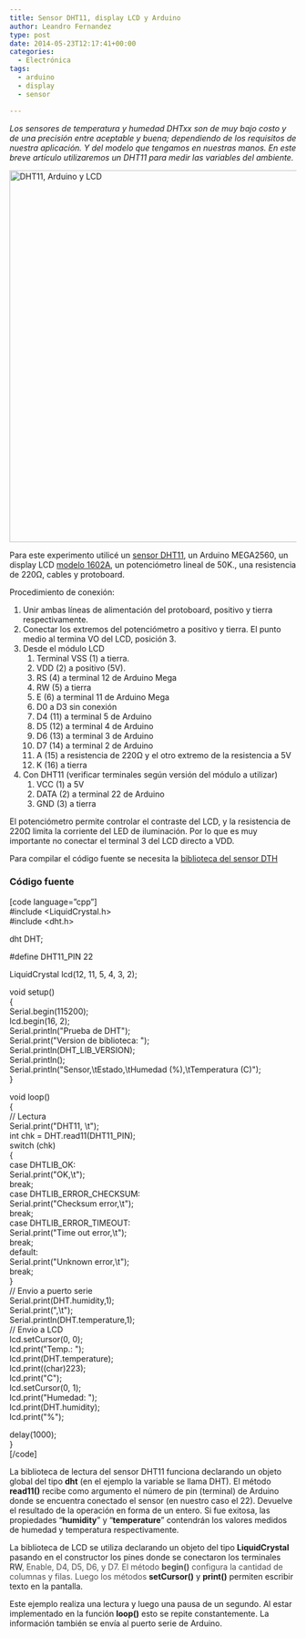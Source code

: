 ```yaml
---
title: Sensor DHT11, display LCD y Arduino
author: Leandro Fernandez
type: post
date: 2014-05-23T12:17:41+00:00
categories:
  - Electrónica
tags:
  - arduino
  - display
  - sensor

---
```

_Los sensores de temperatura y humedad DHTxx son de muy bajo costo y de una precisión entre aceptable y buena; dependiendo de los requisitos de nuestra aplicación. Y del modelo que tengamos en nuestras manos. En este breve artículo utilizaremos un DHT11 para medir las variables del ambiente._

<img loading="lazy" class="alignnone size-full wp-image-1986" src="http://blog.drk.com.ar/wp-content/uploads/2014/05/dht11-arduino-LCD-sketch.png" alt="DHT11, Arduino y LCD" width="744" height="652" srcset="https://blog.drk.com.ar/wp-content/uploads/2014/05/dht11-arduino-LCD-sketch.png 744w, https://blog.drk.com.ar/wp-content/uploads/2014/05/dht11-arduino-LCD-sketch-300x262.png 300w, https://blog.drk.com.ar/wp-content/uploads/2014/05/dht11-arduino-LCD-sketch-342x300.png 342w" sizes="(max-width: 744px) 100vw, 744px" /> 

<!--more-->

Para este experimento utilicé un [sensor DHT11][1], un Arduino MEGA2560, un display LCD [modelo 1602A][2], un potenciómetro lineal de 50K., una resistencia de 220Ω, cables y protoboard.  
<span class="embed-youtube" style="text-align:center; display: block;"></span>

Procedimiento de conexión:

  1. Unir ambas líneas de alimentación del protoboard, positivo y tierra respectivamente.
  2. Conectar los extremos del potenciómetro a positivo y tierra. El punto medio al termina VO del LCD, posición 3.
  3. Desde el módulo LCD 
      1. Terminal VSS (1) a tierra.
      2. VDD (2) a positivo (5V).
      3. RS (4) a terminal 12 de Arduino Mega
      4. RW (5) a tierra
      5. E (6) a terminal 11 de Arduino Mega
      6. D0 a D3 sin conexión
      7. D4 (11) a terminal 5 de Arduino
      8. D5 (12) a terminal 4 de Arduino
      9. D6 (13) a terminal 3 de Arduino
     10. D7 (14) a terminal 2 de Arduino
     11. A (15) a resistencia de 220Ω y el otro extremo de la resistencia a 5V
     12. K (16) a tierra
  4. Con DHT11 (verificar terminales según versión del módulo a utilizar) 
      1. VCC (1) a 5V
      2. DATA (2) a terminal 22 de Arduino
      3. GND (3) a tierra

El potenciómetro permite controlar el contraste del LCD, y la resistencia de 220Ω limita la corriente del LED de iluminación. Por lo que es muy importante no conectar el terminal 3 del LCD directo a VDD.

Para compilar el código fuente se necesita la [biblioteca del sensor DTH][3]

### Código fuente

[code language=&#8221;cpp&#8221;]  
#include <LiquidCrystal.h>  
#include <dht.h>

dht DHT;

#define DHT11_PIN 22

LiquidCrystal lcd(12, 11, 5, 4, 3, 2);

void setup()  
{  
Serial.begin(115200);  
lcd.begin(16, 2);  
Serial.println("Prueba de DHT");  
Serial.print("Version de biblioteca: ");  
Serial.println(DHT\_LIB\_VERSION);  
Serial.println();  
Serial.println("Sensor,\tEstado,\tHumedad (%),\tTemperatura (C)");  
}

void loop()  
{  
// Lectura  
Serial.print("DHT11, \t");  
int chk = DHT.read11(DHT11_PIN);  
switch (chk)  
{  
case DHTLIB_OK:  
Serial.print("OK,\t");  
break;  
case DHTLIB\_ERROR\_CHECKSUM:  
Serial.print("Checksum error,\t");  
break;  
case DHTLIB\_ERROR\_TIMEOUT:  
Serial.print("Time out error,\t");  
break;  
default:  
Serial.print("Unknown error,\t");  
break;  
}  
// Envio a puerto serie  
Serial.print(DHT.humidity,1);  
Serial.print(",\t");  
Serial.println(DHT.temperature,1);  
// Envio a LCD  
lcd.setCursor(0, 0);  
lcd.print("Temp.: ");  
lcd.print(DHT.temperature);  
lcd.print((char)223);  
lcd.print("C");  
lcd.setCursor(0, 1);  
lcd.print("Humedad: ");  
lcd.print(DHT.humidity);  
lcd.print("%");

delay(1000);  
}  
[/code]

La biblioteca de lectura del sensor DHT11 funciona declarando un objeto global del tipo **dht** (en el ejemplo la variable se llama DHT). El método **read11()** recibe como argumento el número de pin (terminal) de Arduino donde se encuentra conectado el sensor (en nuestro caso el 22). Devuelve el resultado de la operación en forma de un entero. Si fue exitosa, las propiedades &#8220;**humidity**&#8221; y &#8220;**temperature**&#8221; contendrán los valores medidos de humedad y temperatura respectivamente.

La biblioteca de LCD se utiliza declarando un objeto del tipo **LiquidCrystal** pasando en el constructor los pines donde se conectaron los terminales RW<span style="color: #4f4e4e;">, Enable, D4, D5, D6, y D7. El método <strong>begin()</strong> configura la cantidad de columnas y filas. Luego los métodos </span>**setCursor()** y **print()** permiten escribir texto en la pantalla.

Este ejemplo realiza una lectura y luego una pausa de un segundo. Al estar implementado en la función **loop()** esto se repite constantemente. La información también se envía al puerto serie de Arduino.

 [1]: http://www.micro4you.com/files/sensor/DHT11.pdf
 [2]: http://oomlout.com/parts/LCDD-01-datasheet.pdf
 [3]: https://github.com/adafruit/DHT-sensor-library